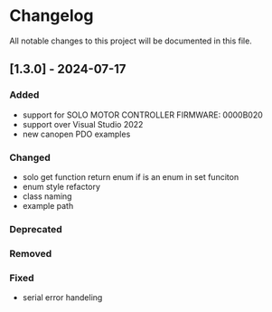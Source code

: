 # Changelog

All notable changes to this project will be documented in this file.

## [1.3.0] - 2024-07-17
### Added
- support for SOLO MOTOR CONTROLLER FIRMWARE: 0000B020 
- support over Visual Studio 2022
- new canopen PDO examples

### Changed
- solo get function return enum if is an enum in set funciton  
- enum style refactory
- class naming 
- example path

### Deprecated

### Removed

### Fixed
- serial error handeling  

